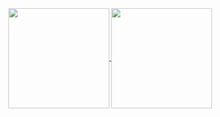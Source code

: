 <a href="https://github.com/anuraghazra/github-readme-stats">
  <img height=200 align="center" src="https://github-readme-stats.vercel.app/api?username=fordnguns" />
</a>
<a href="https://github.com/fordnguns/FordNGuns">
  <img height=200 align="center" src="https://github-readme-stats.vercel.app/api/top-langs?username=fordnguns&layout=compact&langs_count=8&card_width=320" />
</a>

